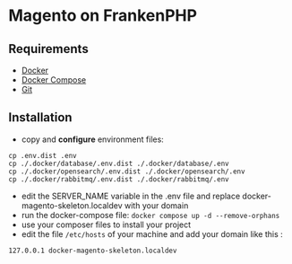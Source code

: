 # Magento on FrankenPHP

## Requirements

- [Docker](https://docs.docker.com/)
- [Docker Compose](https://docs.docker.com/compose/overview/)
- [Git](https://git-scm.com/)

## Installation

- copy and **configure** environment files:  
```
cp .env.dist .env
cp ./.docker/database/.env.dist ./.docker/database/.env
cp ./.docker/opensearch/.env.dist ./.docker/opensearch/.env
cp ./.docker/rabbitmq/.env.dist ./.docker/rabbitmq/.env
```
- edit the SERVER_NAME variable in the .env file and replace docker-magento-skeleton.localdev with your domain
- run the docker-compose file: `docker compose up -d --remove-orphans`
- use your composer files to install your project
- edit the file `/etc/hosts` of your machine and add your domain like this :

```
127.0.0.1 docker-magento-skeleton.localdev
```
